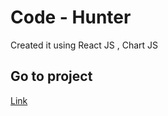 

# Code - Hunter

Created it using React JS , Chart JS
## Go to project

[Link](https://sarthakgit21-cryptohunter.netlify.app/)

